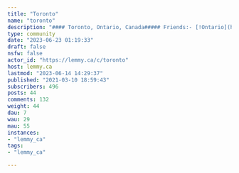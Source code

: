 ```yaml
---
title: "Toronto" 
name: "toronto"
description: "#### Toronto, Ontario, Canada##### Friends:- [!Ontario](https://lemmy.ca/c/ontario)- [!AskTO](https://lemmy.ca/c/askto)##### [Support lemmy.ca](https://lemmy.ca/post/654216)"
type: community
date: "2023-06-23 01:19:33"
draft: false
nsfw: false
actor_id: "https://lemmy.ca/c/toronto"
host: lemmy.ca
lastmod: "2023-06-14 14:29:37"
published: "2021-03-10 18:59:43"
subscribers: 496
posts: 44
comments: 132
weight: 44
dau: 7
wau: 29
mau: 55
instances:
- "lemmy_ca"
tags: 
- "lemmy_ca"

---
```

